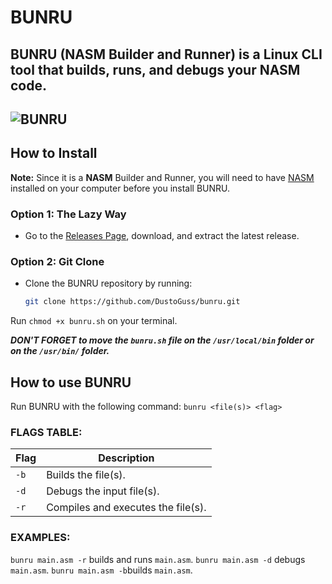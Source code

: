 # BUNRU
BUNRU (NASM Builder and Runner) is a Linux CLI tool that builds, runs, and debugs your NASM code.
--
![BUNRU](https://github.com/user-attachments/assets/fef27d4a-7c30-4b00-acde-f212fe94ae58)
--
## How to Install
**Note:** Since it is a **NASM** Builder and Runner, you will need to have [NASM](https://www.nasm.us/) installed on your computer before you install BUNRU.

### Option 1: The Lazy Way
- Go to the [Releases Page](https://github.com/DustoGuss/bunru/releases), download, and extract the latest release.

### Option 2: Git Clone
- Clone the BUNRU repository by running:
  ```bash
  git clone https://github.com/DustoGuss/bunru.git

Run ```chmod +x bunru.sh``` on your terminal.

***DON'T FORGET to move the ```bunru.sh``` file on the ```/usr/local/bin``` folder or on the ```/usr/bin/``` folder.***

## How to use BUNRU
  Run BUNRU with the following command:
  ```bunru <file(s)> <flag>```
  ### FLAGS TABLE:
  
  | Flag   | Description                                   |
  |--------|-----------------------------------------------|
  | `-b`   | Builds the file(s).                           |
  | `-d`   | Debugs the input file(s).                     | 
  | `-r`   | Compiles and executes the file(s).            |

  ### EXAMPLES:
  ```bunru main.asm -r``` builds and runs ```main.asm```.
  ```bunru main.asm -d``` debugs ```main.asm```.
  ```bunru main.asm -b```builds ```main.asm```.



  


